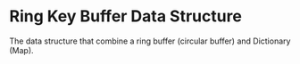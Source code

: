 # Ring Key Buffer Data Structure

The data structure that combine a ring buffer (circular buffer) and Dictionary (Map).


